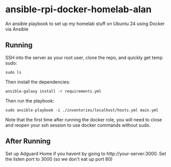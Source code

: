 # ansible-rpi-docker-homelab-alan

An ansible playbook to set up my homelab stuff on Ubuntu 24 using Docker via Ansible

## Running

SSH into the server as your root user, clone the repo, and quickly get temp sudo:

```
sudo ls
```

Then install the dependencies:

```
ansible-galaxy install -r requirements.yml
```

Then run the playbook:

```
sudo ansible-playbook -i ./inventories/localhost/hosts.yml main.yml
```

Note that the first time after running the docker role, you will need to close and reopen your ssh session to use docker commands without sudo.

## After Running

Set up Adguard Home if you havent by going to http://your-server:3000. Set the listen port to 3000 (so we don't eat up port 80)

